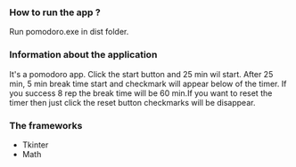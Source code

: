 ### How to run the app ? 
Run pomodoro.exe in dist folder.

### Information about the application
It's a pomodoro app. Click the start button and 25 min wil start.
After 25 min, 5 min break time start and checkmark will appear below of the timer. If you success 8 rep the break time will be 60 min.If you want to reset the timer then just click the reset button checkmarks will be disappear. 
### The frameworks
- Tkinter
- Math